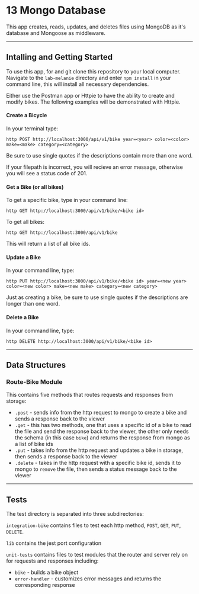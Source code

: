 # 13 Mongo Database
This app creates, reads, updates, and deletes files using MongoDB as it's database and Mongoose as middleware.

---
## Intalling and Getting Started
To use this app, for and git clone this repository to your local computer. Navigate to the `lab-melanie` directory and enter `npm install` in your command line, this will install all necessary dependencies.

Either use the Postman app or Httpie to have the ability to create and modify bikes. The following examples will be demonstrated with Httpie.

#### Create a Bicycle
In your terminal type:
```
http POST http://localhost:3000/api/v1/bike year=<year> color=<color> make=<make> category=<category>
```
Be sure to use single quotes if the descriptions contain more than one word.

If your filepath is incorrect, you will recieve an error message, otherwise you will see a status code of 201.

#### Get a Bike (or all bikes)
To get a specific bike, type in your command line:
```
http GET http://localhost:3000/api/v1/bike/<bike id>
```

To get all bikes:
```
http GET http://localhost:3000/api/v1/bike
```

This will return a list of all bike ids.

#### Update a Bike
In your command line, type:
```
http PUT http://localhost:3000/api/v1/bike/<bike id> year=<new year> color=<new color> make=<new make> category=<new category>
```
Just as creating a bike, be sure to use single quotes if the descriptions are longer than one word.

#### Delete a Bike
In your command line, type:
```
http DELETE http://localhost:3000/api/v1/bike/<bike id>
```

---

## Data Structures

### Route-Bike Module
This contains five methods that routes requests and responses from storage:
* `.post` - sends info from the http request to mongo to create a bike and sends a response back to the viewer
* `.get` - this has two methods, one that uses a specific id of a bike to read the file and send the response back to the viewer, the other only needs the schema (in this case `bike`) and returns the response from mongo as a list of bike ids
* `.put` - takes info from the http request and updates a bike in storage, then sends a response back to the viewer
* `.delete` - takes in the http request with a specific bike id, sends it to mongo to `remove` the file, then sends a status message back to the viewer

---

## Tests
The test directory is separated into three subdirectories: 

`integration-bike` contains files to test each http method, `POST`, `GET`, `PUT`, `DELETE`.

`lib` contains the jest port configuration

`unit-tests` contains files to test modules that the router and server rely on for requests and responses including:

 * `bike` - builds a bike object
 * `error-handler` - customizes error messages and returns the corresponding response